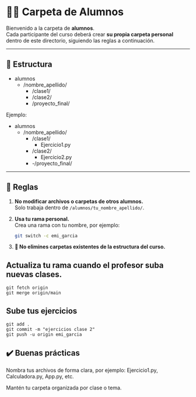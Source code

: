 # 🧑‍💻 Carpeta de Alumnos

Bienvenido a la carpeta de **alumnos**.  
Cada participante del curso deberá crear **su propia carpeta personal** dentro de este directorio, siguiendo las reglas a continuación.

---

## 📁 Estructura

- alumnos
    - /nombre_apellido/
        - /clase1/
        - /clase2/
        - /proyecto_final/

Ejemplo:

- alumnos
    - /nombre_apellido/
        - /clase1/
            -   Ejercicio1.py
        - /clase2/
            -  Ejercicio2.py
        - -/proyecto_final/
---

## 📝 Reglas

1. **No modificar archivos o carpetas de otros alumnos.**  
   Solo trabaja dentro de `/alumnos/tu_nombre_apellido/`.

2. **Usa tu rama personal.**  
   Crea una rama con tu nombre, por ejemplo:
   ```bash
   git switch -c emi_garcia

3. **🚨 No elimines carpetas existentes de la estructura del curso.**  
  
## Actualiza tu rama cuando el profesor suba nuevas clases.
    git fetch origin
    git merge origin/main

## Sube tus ejercicios
    git add .
    git commit -m "ejercicios clase 2"
    git push -u origin emi_garcia


## ✔️ Buenas prácticas

Nombra tus archivos de forma clara, por ejemplo:
Ejercicio1.py, Calculadora.py, App.py, etc.

Mantén tu carpeta organizada por clase o tema.
